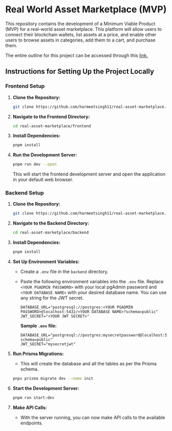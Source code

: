 # Real World Asset Marketplace (MVP)

This repository contains the development of a Minimum Viable Product (MVP) for a real-world asset marketplace. 
This platform will allow users to connect their blockchain wallets, list assets at a price, and enable other users to browse assets in categories, add them to a cart, and purchase them.

The entire outline for this project can be accessed through this [link.](https://drive.google.com/file/d/18JRwLiICyrvQhhDxngVKHinSzo8EqSMj/view?usp=sharing)

## Instructions for Setting Up the Project Locally

### Frontend Setup

1. **Clone the Repository:**
   ```bash
   git clone https://github.com/harmeetsingh11/real-asset-marketplace.git
   ```

2. **Navigate to the Frontend Directory:**
   ```bash
   cd real-asset-marketplace/frontend
   ```

3. **Install Dependencies:**
   ```bash
   pnpm install
   ```

4. **Run the Development Server:**
   ```bash
   pnpm run dev --open
   ```

   This will start the frontend development server and open the application in your default web browser.

### Backend Setup

1. **Clone the Repository:**
   ```bash
   git clone https://github.com/harmeetsingh11/real-asset-marketplace.git
   ```

2. **Navigate to the Backend Directory:**
   ```bash
   cd real-asset-marketplace/backend
   ```

3. **Install Dependencies:**
   ```bash
   pnpm install
   ```

4. **Set Up Environment Variables:**
   - Create a `.env` file in the `backend` directory.
   - Paste the following environment variables into the `.env` file. Replace `<YOUR PGADMIN PASSWORD>` with your local pgAdmin password and `<YOUR DATABASE NAME>` with your desired database name. You can use any string for the JWT secret.

     ```
     DATABASE_URL="postgresql://postgres:<YOUR PGADMIN PASSWORD>@localhost:5432/<YOUR DATABASE NAME>?schema=public"
     JWT_SECRET="<YOUR JWT SECRET>"
     ```

     **Sample `.env` file:**

     ```
     DATABASE_URL="postgresql://postgres:mysecretpassword@localhost:5432/mydatabase?schema=public"
     JWT_SECRET="mysecretjwt"
     ```

5. **Run Prisma Migrations:**
   - This will create the database and all the tables as per the Prisma schema.
   ```bash
   pnpx prisma migrate dev --name init
   ```

6. **Start the Development Server:**
   ```bash
   pnpm run start:dev
   ```

7. **Make API Calls:**
   - With the server running, you can now make API calls to the available endpoints.
